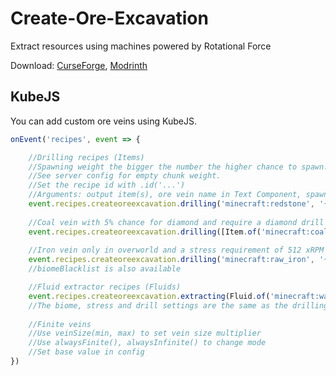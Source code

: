# Create-Ore-Excavation
Extract resources using machines powered by Rotational Force

Download: [CurseForge](https://www.curseforge.com/minecraft/mc-mods/create-ore-excavation), [Modrinth](https://modrinth.com/mod/create-ore-excavation)

## KubeJS
You can add custom ore veins using KubeJS.  
 
```js
onEvent('recipes', event => {

	//Drilling recipes (Items)
	//Spawning weight the bigger the number the higher chance to spawn.
	//See server config for empty chunk weight.
	//Set the recipe id with .id('...')
	//Arguments: output item(s), ore vein name in Text Component, spawning weight, extraction time in ticks at 32 RPM.
	event.recipes.createoreexcavation.drilling('minecraft:redstone', '{"text": "My redstone vein"}', 10, 100).id("my_vein1");
	
	//Coal vein with 5% chance for diamond and require a diamond drill and lava for drilling
	event.recipes.createoreexcavation.drilling([Item.of('minecraft:coal'), Item.of('minecraft:diamond').withChance(0.05)], '{"text": "My coal vein"}', 2, 1000).drill('createoreexcavation:diamond_drill').fluid('minecraft:lava').id("my_vein2");
	
	//Iron vein only in overworld and a stress requirement of 512 xRPM (default is 256 xRPM)
	event.recipes.createoreexcavation.drilling('minecraft:raw_iron', '{"text": "My iron vein"}', 10, 100).biomeWhitelist('forge:is_overworld').stress(512).id("my_vein3");
	//biomeBlacklist is also available

	//Fluid extractor recipes (Fluids)
	event.recipes.createoreexcavation.extracting(Fluid.of('minecraft:water', 400), '{"text": "Water well"}', 10, 100).id("my_vein4");
	//The biome, stress and drill settings are the same as the drilling recipe
	
	//Finite veins
	//Use veinSize(min, max) to set vein size multiplier
	//Use alwaysFinite(), alwaysInfinite() to change mode
	//Set base value in config
})
```